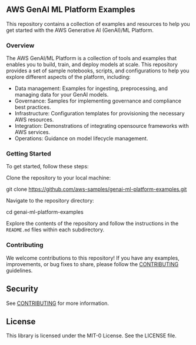 ## AWS GenAI ML Platform Examples

This repository contains a collection of examples and resources to help you get started with the AWS Generative AI (GenAI)/ML Platform.

### Overview
The AWS GenAI/ML Platform is a collection of tools and examples that enables you to build, train, and deploy models at scale. This repository provides a set of sample notebooks, scripts, and configurations to help you explore different aspects of the platform, including:

- Data management: Examples for ingesting, preprocessing, and managing data for your GenAI models.
- Governance: Samples for implementing governance and compliance best practices.
- Infrastructure: Configuration templates for provisioning the necessary AWS resources.
- Integration: Demonstrations of integrating opensource frameworks with AWS services.
- Operations: Guidance on model lifecycle management.

### Getting Started
To get started, follow these steps:

Clone the repository to your local machine:

    
git clone https://github.com/aws-samples/genai-ml-platform-examples.git

    
    
Navigate to the repository directory:

    
cd genai-ml-platform-examples

    

    
Explore the contents of the repository and follow the instructions in the `README.md` files within each subdirectory.

### Contributing
We welcome contributions to this repository! If you have any examples, improvements, or bug fixes to share, please follow the [CONTRIBUTING](chrome-extension://omgojbbklmcfkcmmjdhigkachlaibgjg/js/CONTRIBUTING.md) guidelines.

## Security

See [CONTRIBUTING](CONTRIBUTING.md#security-issue-notifications) for more information.

## License

This library is licensed under the MIT-0 License. See the LICENSE file.


